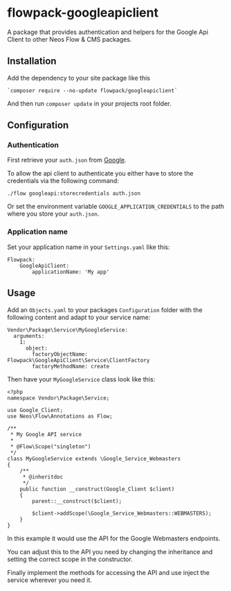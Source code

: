 # flowpack-googleapiclient

A package that provides authentication and helpers for the Google Api Client to other Neos Flow & CMS packages.

## Installation

Add the dependency to your site package like this

    `composer require --no-update flowpack/googleapiclient`
    
And then run `composer update` in your projects root folder.

## Configuration

### Authentication

First retrieve your `auth.json` from [Google](https://cloud.google.com/docs/authentication/production).

To allow the api client to authenticate you either have to store
the credentials via the following command:

    ./flow googleapi:storecredentials auth.json

Or set the environment variable `GOOGLE_APPLICATION_CREDENTIALS` to the path where you store your `auth.json`.

### Application name

Set your application name in your `Settings.yaml` like this:

    Flowpack:
        GoogleApiClient:
            applicationName: 'My app' 

## Usage

Add an `Objects.yaml` to your packages `Configuration` folder with the following content and adapt to your service name:

    Vendor\Package\Service\MyGoogleService:
      arguments:
        1:
          object:
            factoryObjectName: Flowpack\GoogleApiClient\Service\ClientFactory
            factoryMethodName: create
            
Then have your `MyGoogleService` class look like this:

    <?php
    namespace Vendor\Package\Service;
    
    use Google_Client;
    use Neos\Flow\Annotations as Flow;
    
    /**
     * My Google API service
     *
     * @Flow\Scope("singleton")
     */
    class MyGoogleService extends \Google_Service_Webmasters
    {
        /**
         * @inheritdoc
         */
        public function __construct(Google_Client $client)
        {
            parent::__construct($client);
    
            $client->addScope(\Google_Service_Webmasters::WEBMASTERS);
        }
    }

In this example it would use the API for the Google Webmasters endpoints.

You can adjust this to the API you need by changing the inheritance and setting the correct scope in the constructor.

Finally implement the methods for accessing the API and use inject the service wherever you need it.
